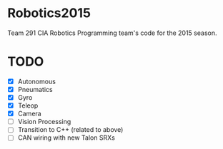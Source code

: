 # Robotics2015
Team 291 CIA Robotics Programming team's code for the 2015 season.

# TODO
- [x] Autonomous
- [x] Pneumatics
- [x] Gyro
- [x] Teleop
- [x] Camera
- [ ] Vision Processing
- [ ] Transition to C++ (related to above)
- [ ] CAN wiring with new Talon SRXs
